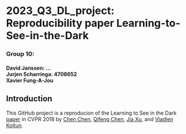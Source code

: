 # 2023_Q3_DL_project: Reproducibility paper Learning-to-See-in-the-Dark
### Group 10:
#### David Janssen: ...</br> Jurjen Scharringa: 4708652 </br> Xavier Fung-A-Jou


## Introduction
This GitHub project is a reproducion of the Learning to See in the Dark [paper](http://cchen156.github.io/paper/18CVPR_SID.pdf) in CVPR 2018 by [Chen Chen](http://cchen156.github.io/), [Qifeng Chen](http://cqf.io/), [Jia Xu](http://pages.cs.wisc.edu/~jiaxu/), and [Vladlen Koltun](http://vladlen.info/).  

